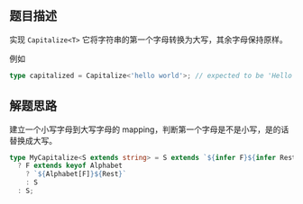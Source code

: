## 题目描述

实现 `Capitalize<T>` 它将字符串的第一个字母转换为大写，其余字母保持原样。

例如

```ts
type capitalized = Capitalize<'hello world'>; // expected to be 'Hello world'
```

## 解题思路

建立一个小写字母到大写字母的 mapping，判断第一个字母是不是小写，是的话替换成大写。

```ts
type MyCapitalize<S extends string> = S extends `${infer F}${infer Rest}`
  ? F extends keyof Alphabet
    ? `${Alphabet[F]}${Rest}`
    : S
  : S;
```
